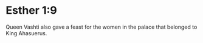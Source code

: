 # Esther 1:9

Queen Vashti also gave a feast for the women in the palace that belonged to King Ahasuerus.
